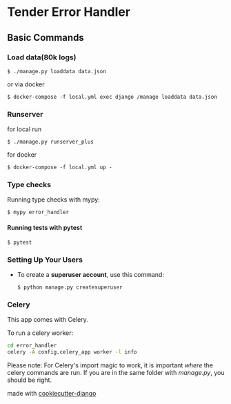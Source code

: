 # Tender Error Handler


## Basic Commands

### Load data(80k logs)

    $ ./manage.py loaddata data.json

or via docker

    $ docker-compose -f local.yml exec django /manage loaddata data.json

### Runserver
for local run

    $ ./manage.py runserver_plus

for docker

    $ docker-compose -f local.yml up -

### Type checks

Running type checks with mypy:

    $ mypy error_handler

#### Running tests with pytest

    $ pytest

### Setting Up Your Users

-   To create a **superuser account**, use this command:

        $ python manage.py createsuperuser

### Celery

This app comes with Celery.

To run a celery worker:

``` bash
cd error_handler
celery -A config.celery_app worker -l info
```

Please note: For Celery's import magic to work, it is important *where* the celery commands are run. If you are in the same folder with *manage.py*, you should be right.


made with [cookiecutter-django](https://github.com/Alexander-D-Karpov/cookiecutter-django)
